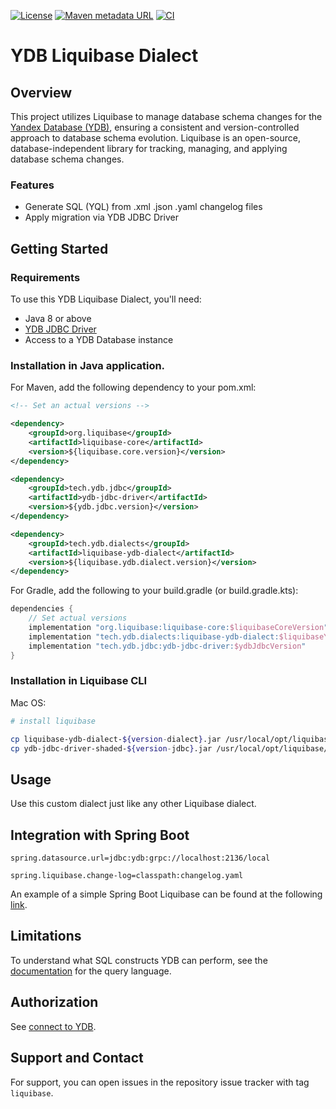 [![License](https://img.shields.io/badge/License-Apache%202.0-blue.svg)](https://github.com/ydb-platform/ydb-java-dialects/blob/main/LICENSE.md)
[![Maven metadata URL](https://img.shields.io/maven-metadata/v?metadataUrl=https%3A%2F%2Frepo1.maven.org%2Fmaven2%2Ftech%2Fydb%2Fdialects%2Fliquibase-ydb-dialect%2Fmaven-metadata.xml)](https://mvnrepository.com/artifact/tech.ydb.dialects/liquibase-ydb-dialect)
[![CI](https://img.shields.io/github/actions/workflow/status/ydb-platform/ydb-java-dialects/ci-liquibase-dialect.yaml?branch=main&label=CI)](https://github.com/ydb-platform/ydb-java-dialects/actions/workflows/ci-liquibase-dialect.yaml)

# YDB Liquibase Dialect

## Overview

This project utilizes Liquibase to manage database schema changes 
for the [Yandex Database (YDB)](https://ydb.tech/docs/en/), ensuring a consistent and version-controlled approach 
to database schema evolution. Liquibase is an open-source, 
database-independent library for tracking, managing, 
and applying database schema changes.

### Features

- Generate SQL (YQL) from .xml .json .yaml changelog files
- Apply migration via YDB JDBC Driver

## Getting Started

### Requirements

To use this YDB Liquibase Dialect, you'll need:

- Java 8 or above
- [YDB JDBC Driver](https://github.com/ydb-platform/ydb-jdbc-driver)
- Access to a YDB Database instance

### Installation in Java application.

For Maven, add the following dependency to your pom.xml:

```xml
<!-- Set an actual versions -->

<dependency>
    <groupId>org.liquibase</groupId>
    <artifactId>liquibase-core</artifactId>
    <version>${liquibase.core.version}</version>
</dependency>

<dependency>
    <groupId>tech.ydb.jdbc</groupId>
    <artifactId>ydb-jdbc-driver</artifactId>
    <version>${ydb.jdbc.version}</version>
</dependency>

<dependency>
    <groupId>tech.ydb.dialects</groupId>
    <artifactId>liquibase-ydb-dialect</artifactId>
    <version>${liquibase.ydb.dialect.version}</version>
</dependency>
```

For Gradle, add the following to your build.gradle (or build.gradle.kts):

```groovy
dependencies {
    // Set actual versions
    implementation "org.liquibase:liquibase-core:$liquibaseCoreVersion"
    implementation "tech.ydb.dialects:liquibase-ydb-dialect:$liquibaseYdbDialecVersion"
    implementation "tech.ydb.jdbc:ydb-jdbc-driver:$ydbJdbcVersion"
}
```

### Installation in Liquibase CLI

Mac OS:

```bash
# install liquibase

cp liquibase-ydb-dialect-${version-dialect}.jar /usr/local/opt/liquibase/internal/lib
cp ydb-jdbc-driver-shaded-${version-jdbc}.jar /usr/local/opt/liquibase/internal/lib
```

## Usage

Use this custom dialect just like any other Liquibase dialect.

## Integration with Spring Boot

```properties
spring.datasource.url=jdbc:ydb:grpc://localhost:2136/local

spring.liquibase.change-log=classpath:changelog.yaml
```

An example of a simple Spring Boot Liquibase can be found at the following
[link](https://github.com/ydb-platform/ydb-java-examples/tree/master/jdbc/spring-liquibase-app).

## Limitations

To understand what SQL constructs YDB can perform, 
see the [documentation](https://ydb.tech/docs/en/yql/reference/) for the query language.

## Authorization

See [connect to YDB](../README.md/#connect-to-ydb).

## Support and Contact

For support, you can open issues in the repository issue tracker with tag `liquibase`.

